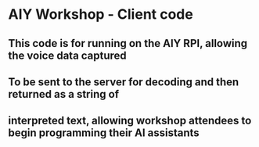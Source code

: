 # AIY Workshop - Client code

## 	This code is for running on the AIY RPI, allowing the voice data captured
##	To be sent to the server for decoding and then returned as a string of
##	interpreted text, allowing workshop attendees to begin programming their AI assistants
